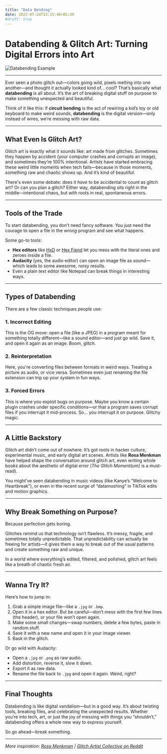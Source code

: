 ```yaml
---
title: "Data Bending"
date: 2022-07-24T13:15:46+05:30
#draft: true
---
```

# Databending & Glitch Art: Turning Digital Errors into Art

![Databending Example](https://external-content.duckduckgo.com/iu/?u=https%3A%2F%2Ftse1.mm.bing.net%2Fth%3Fid%3DOIP.s7_sp2tGLHalcnpZTPELMAHaE8%26pid%3DApi&f=1)

---

Ever seen a photo glitch out—colors going wild, pixels melting into one another—and thought it actually looked kind of… cool? That’s basically what **databending** is all about. It’s the art of breaking digital stuff on purpose to make something unexpected and beautiful.

Think of it like this: if **circuit bending** is the act of rewiring a kid’s toy or old keyboard to make weird sounds, **databending** is the digital version—only instead of wires, we’re messing with raw data.

---

## What Even Is Glitch Art?

Glitch art is exactly what it sounds like: art made from glitches. Sometimes they happen by accident (your computer crashes and corrupts an image), and sometimes they’re 100% intentional. Artists have started embracing these weird little moments when tech fails—because in those moments, something raw and chaotic shows up. And it’s kind of beautiful.

There's even some debate: does it *have* to be accidental to count as glitch art? Or can you plan a glitch? Either way, databending sits right in the middle—intentional chaos, but with roots in real, spontaneous errors.

---

## Tools of the Trade

To start databending, you don’t need fancy software. You just need the courage to open a file in the *wrong* program and see what happens.

Some go-to tools:
- **Hex editors** like [HxD](https://mh-nexus.de/en/hxd/) or [Hex Fiend](https://hexfiend.com/) let you mess with the literal ones and zeroes inside a file.
- **Audacity** (yes, the audio editor) can open an image file as *sound*—which leads to some awesome, noisy results.
- Even a plain text editor like Notepad can break things in interesting ways.

---

##  Types of Databending

There are a few classic techniques people use:

### 1.  Incorrect Editing
This is the OG move: open a file (like a JPEG) in a program meant for something totally different—like a sound editor—and just go wild. Save it, and open it again as an image. Boom, glitch.

### 2.  Reinterpretation
Here, you're converting files between formats in weird ways. Treating a picture as audio, or vice versa. Sometimes even just renaming the file extension can trip up your system in fun ways.

### 3.  Forced Errors
This is where you exploit bugs on purpose. Maybe you know a certain plugin crashes under specific conditions—or that a program saves corrupt files if you interrupt it mid-process. So… you interrupt it on purpose. Glitchy magic.

---

##  A Little Backstory

Glitch art didn’t come out of nowhere. It’s got roots in hacker culture, experimental music, and early digital art scenes. Artists like **Rosa Menkman** have helped shape the conversation around glitch art, even writing whole books about the aesthetic of digital error (*The Glitch Moment(um)* is a must-read).

You might’ve seen databending in music videos (like Kanye’s “Welcome to Heartbreak”), or even in the recent surge of “datamoshing” in TikTok edits and motion graphics.

---

##  Why Break Something on Purpose?

Because perfection gets boring.

Glitches remind us that technology isn’t flawless. It’s messy, fragile, and sometimes totally unpredictable. That unpredictability can actually be freeing for artists—it gives them a way to break out of the usual patterns and create something raw and unique.

In a world where everything’s edited, filtered, and polished, glitch art feels like a breath of chaotic fresh air.

---

##  Wanna Try It?

Here’s how to jump in:

1. Grab a simple image file—like a `.jpg` or `.bmp`.
2. Open it in a hex editor. But be careful—don’t mess with the first few lines (the header), or your file won’t open again.
3. Make some small changes—swap numbers, delete a few bytes, paste in random stuff.
4. Save it with a new name and open it in your image viewer.
5. Bask in the glitch.

Or go wild with Audacity:
- Open a `.jpg` or `.png` as raw audio.
- Add distortion, reverse it, slow it down.
- Export it as raw data.
- Rename the file back to `.jpg` and open it again. Weird, right?

---

##  Final Thoughts

Databending is like digital vandalism—but in a good way. It’s about twisting tools, breaking files, and celebrating the unexpected results. Whether you’re into tech, art, or just the joy of messing with things you “shouldn’t,” databending offers a whole new way to express yourself.

So go ahead—break something.

---

*More inspiration: [Rosa Menkman](https://rosa-menkman.blogspot.com/) | [Glitch Artist Collective on Reddit](https://www.reddit.com/r/glitch_art/)*
